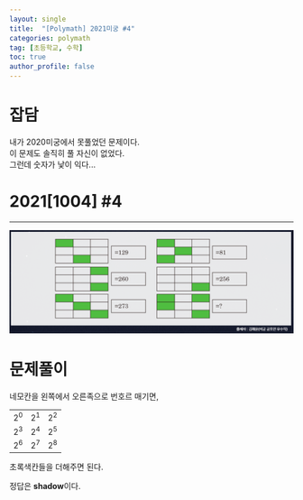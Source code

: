 ```yaml
---
layout: single
title:  "[Polymath] 2021미궁 #4"
categories: polymath
tag: [초등학교, 수학]
toc: true
author_profile: false
---
```


# 잡담   
내가 2020미궁에서 못풀었던 문제이다.    
이 문제도 솔직히 풀 자신이 없었다.   
그런데 숫자가 낯이 익다...       


# 2021[1004] #4   
***

![첫번째 문제](https://github.com/NOTITLEUNTITLE/NOTITLEUNTITLE.github.io/blob/master/images/2022-01-15/polymath-2021-4.PNG?raw=true)





# 문제풀이
네모칸을 왼쪽에서 오른족으로 번호르 매기면,    
<table class="tg">
  <tbody>
    <tr>
      <td class="tg-0lax">2<sup>0</sup></td>
      <td class="tg-0lax">2<sup>1</sup></td>
      <td class="tg-0lax">2<sup>2</sup></td>
    </tr>
    <tr>
      <td class="tg-0lax">2<sup>3</sup></td>
      <td class="tg-0lax">2<sup>4</sup></td>
      <td class="tg-0lax">2<sup>5</sup></td>
    </tr>
    <tr>
      <td class="tg-0lax">2<sup>6</sup></td>
      <td class="tg-0lax">2<sup>7</sup></td>
      <td class="tg-0lax">2<sup>8</sup></td>
    </tr>
  </tbody>
</table>

초록색칸들을 더해주면 된다.   


정답은 **shadow**이다.
